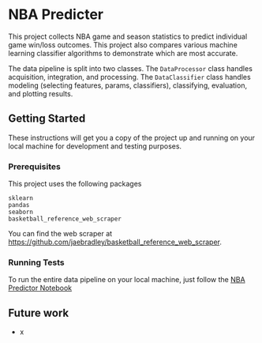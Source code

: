 # NBA Predicter

This project collects NBA game and season statistics to predict individual game win/loss outcomes.  This project also compares various machine learning classifier algorithms to demonstrate which are most accurate.

The data pipeline is split into two classes.  The `DataProcessor` class handles acquisition, integration, and processing.  The `DataClassifier` class handles modeling (selecting features, params, classifiers), classifying, evaluation, and plotting results.

## Getting Started

These instructions will get you a copy of the project up and running on your local machine for development and testing purposes.

### Prerequisites

This project uses the following packages

```
sklearn
pandas
seaborn
basketball_reference_web_scraper
```

You can find the web scraper at https://github.com/jaebradley/basketball_reference_web_scraper.


### Running Tests

To run the entire data pipeline on your local machine, just follow the [NBA Predictor Notebook](https://github.com/Will-Wright/NBA-predicter/blob/master/NBA%20Predicter.ipynb)


## Future work

- x